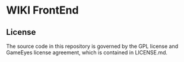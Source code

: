 # WIKI FrontEnd
## License
 The source code in this repository is governed by the GPL license and GameEyes license agreement, which is contained in LICENSE.md.
